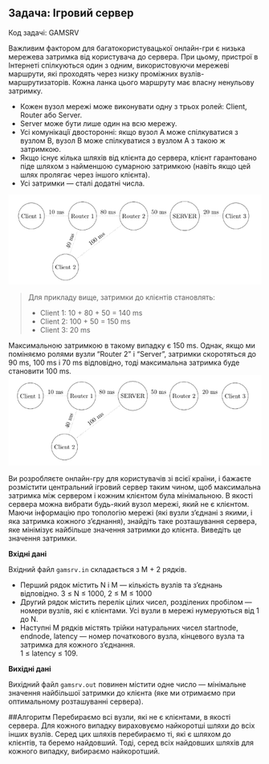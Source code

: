 ## Задача: Iгровий сервер

Код задачi: GAMSRV

Важливим фактором для багатокористувацької онлайн-гри є низька мережева затримка
вiд користувача до сервера. При цьому, пристрої в Iнтернетi спiлкуються один з
одним, використовуючи мережевi маршрути, якi проходять через низку промiжних
вузлiв-маршрутизаторiв. Кожна ланка цього маршруту має власну ненульову затримку.

- Кожен вузол мережi може виконувати одну з трьох ролей: Client, Router або
Server.
- Server може бути лише один на всю мережу.
- Усi комунiкацiї двостороннi: якщо вузол A може спiлкуватися з вузлом B,
вузол B може спiлкуватися з вузлом A з такою ж затримкою.
- Якщо iснує кiлька шляхiв вiд клiєнта до сервера, клiєнт гарантовано пiде
шляхом з найменшою сумарною затримкою (навiть якщо цей шлях пролягає
через iншого клiєнта).
- Усi затримки — сталi додатнi числа.  

![example graph](https://github.com/ravenen/algo_lab_3/blob/dev/img/example_1.png?raw=true)
>Для прикладу вище, затримки до клiєнтiв становлять:
>- Client 1: 10 + 80 + 50 = 140 ms
>- Client 2: 100 + 50 = 150 ms
>- Client 3: 20 ms

Максимальною затримкою в такому випадку є 150 ms. Однак, якщо ми помiняємо ролями вузли “Router 2” i “Server”, затримки скоротяться до 90 ms, 100 ms i 70 ms вiдповiдно, тодi максимальна затримка буде становити 100 ms.  
![example graph](https://github.com/ravenen/algo_lab_3/blob/dev/img/example_2.png?raw=true)

Ви розробляєте онлайн-гру для користувачiв зi всiєї країни, i бажаєте розмiстити центральний iгровий сервер таким чином, щоб максимальна затримка мiж сервером i кожним клiєнтом була мiнiмальною. В якостi сервера можна вибрати будь-який вузол мережi, який не є клiєнтом.  
Маючи iнформацiю про топологiю мережi (якi вузли з’єднанi з якими, i яка затримка
кожного з’єднання), знайдiть таке розташування сервера, яке мiнiмiзує найбiльше значення затримки до клiєнта. Виведiть це значення затримки.

**Вхiднi данi**

Вхiдний файл ```gamsrv.in``` складається з M + 2 рядкiв.
- Перший рядок мiстить N i M — кiлькiсть вузлiв та з’єднань вiдповiдно.
3 ≤ N ≤ 1000, 2 ≤ M ≤ 1000
- Другий рядок мiстить перелiк цiлих чисел, роздiлених пробiлом — номери
вузлiв, якi є клiєнтами. Усi вузли в мережi нумеруються вiд 1 до N.
- Наступнi M рядкiв мiстять трiйки натуральних чисел startnode, endnode, latency — номер початкового вузла, кiнцевого вузла та затримка для кожного з’єднання.  
1 ≤ latency ≤ 109.

**Вихiднi данi**

Вихiдний файл ```gamsrv.out``` повинен мiстити одне число — мiнiмальне значення найбiльшої затримки до клiєнта (яке ми отримаємо при оптимальному розташуваннi сервера).

##Алгоритм
Перебираємо всі вузли, які не є клієнтами, в якості сервера. Для кожного випадку вираховуємо найкоротші шляхи до всіх інших вузлів. Серед цих шляхів перебираємо ті, які є шляхом до клієнтів, та беремо найдовший. Тоді, серед всіх найдовших шляхів для кожного випадку, вибираємо найкоротший.